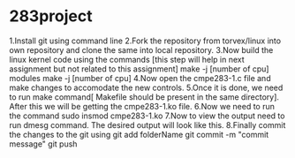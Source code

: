 # 283project
1.Install git using command line
2.Fork the repository from torvex/linux into own repository and clone the same into local repository.
3.Now build the linux kernel code using the commands [this step will help in next assignment but not related to this assignment]
make -j [number of cpu] modules
make -j [number of cpu]
4.Now open the cmpe283-1.c file and make changes to accomodate the new controls.
5.Once it is done, we need to run make command[ Makefile should be present in the same directory].
After this we will be getting the cmpe283-1.ko file.
6.Now we need to run the command sudo insmod cmpe283-1.ko
7.Now to view the output need to run dmesg command.
The desired output will look like this.
8.Finally commit the changes to the git using
git add folderName
git commit -m "commit message"
git push
